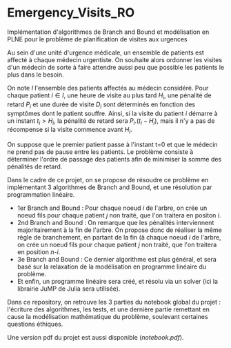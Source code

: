 # Emergency_Visits_RO
Implémentation d'algorithmes de Branch and Bound et modélisation en PLNE pour le problème de planification de visites aux urgences

Au sein d'une unité d'urgence médicale, un ensemble de patients est affecté à chaque médecin urgentiste. On souhaite alors ordonner les visites d'un médecin de sorte à faire attendre aussi peu que possible les patients le plus dans le besoin.

On note $I$ l'ensemble des patients affectés au médecin considéré. Pour chaque patient $i \in I$, une heure de visite au plus tard $H_i$, une pénalité de retard $P_i$ et une durée de visite $D_i$ sont déterminés en fonction des symptômes dont le patient souffre. Ainsi, si la visite du patient *i* démarre à un instant $t_i > H_i$, la pénalité de retard sera $P_i.(t_i-H_i)$, mais il n'y a pas de récompense si la visite commence avant $H_i$.

On suppose que le premier patient passe à l'instant t=0 et que le médecin ne prend pas de pause entre les patients. Le problème consiste à déterminer l'ordre de passage des patients afin de minimiser la somme des pénalités de retard. 

Dans le cadre de ce projet, on se propose de résoudre ce problème en implémentant 3 algorithmes de Branch and Bound, et une résolution par programmation linéaire.

- 1er Branch and Bound : Pour chaque noeud *i* de l'arbre, on crée un noeud fils pour chaque patient *j* non traité, que l'on traitera en positon *i*.
- 2nd Branch and Bound : On remarque que les pénalités interviennent majoritairement à la fin de l'arbre. On propose donc de réaliser la même règle de branchement, en partant de la fin (à chaque noeud *i* de l'arbre, on crée un noeud fils pour chaque patient *j* non traité, que l'on traitera en position *n-i*.
- 3e Branch and Bound : Ce dernier algorithme est plus général, et sera basé sur la relaxation de la modélisation en programme linéaire du problème.
- Et enfin, un programme linéaire sera créé, et résolu via un solver (ici la librairie JuMP de Julia sera utilisée).

Dans ce repository, on retrouve les 3 parties du notebook global du projet : l'écriture des algorithmes, les tests, et une dernière partie remettant en cause la modélisation mathématique du problème, soulevant certaines questions éthiques. 

Une version pdf du projet est aussi disponible (*notebook.pdf*).

